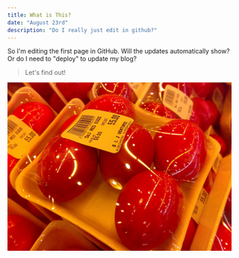 ```yaml
---
title: What is This?
date: "August 23rd"
description: "Do I really just edit in github?"
---
```

So I'm editing the first page in GitHub. Will the updates automatically show? Or do I need to "deploy" to update my blog?

>Let's find out!

![Chinese Salty Egg](./salty_egg.jpg)
